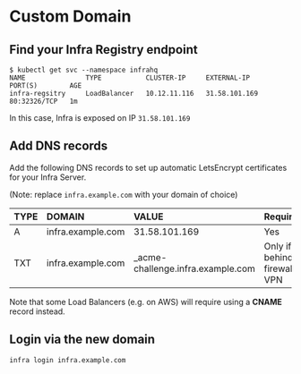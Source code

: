 # Custom Domain


## Find your Infra Registry endpoint

```
$ kubectl get svc --namespace infrahq
NAME               TYPE           CLUSTER-IP     EXTERNAL-IP     PORT(S)        AGE
infra-regsitry     LoadBalancer   10.12.11.116   31.58.101.169   80:32326/TCP   1m
```

In this case, Infra is exposed on IP `31.58.101.169`

## Add DNS records

Add the following DNS records to set up automatic LetsEncrypt certificates for your Infra Server.

(Note: replace `infra.example.com` with your domain of choice)

| TYPE         | DOMAIN                           | VALUE                              | Required                      |
| :--------    | :------------------------------  | :--------------------------------- | :---------------              |
| A            | infra.example.com                | 31.58.101.169                      | Yes                           |
| TXT          | infra.example.com                | _acme-challenge.infra.example.com  | Only if behind firewall / VPN |

Note that some Load Balancers (e.g. on AWS) will require using a **CNAME** record instead.

## Login via the new domain

```
infra login infra.example.com
```